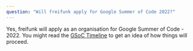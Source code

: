 ```yaml
---
question: "Will freifunk apply for Google Summer of Code 2022?"
---
```

Yes, freifunk will apply as an organisation for Google Summer of Code - 2022. You might read the [GSoC Timeline](https://developers.google.com/open-source/gsoc/timeline) to get an idea of how things will proceed.
